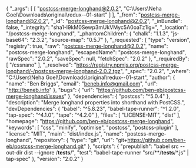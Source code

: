 {
  "_args": [
    [
      "postcss-merge-longhand@2.0.2",
      "C:\\Users\\Neha Goel\\Downloads\\original\\redux--01-start"
    ]
  ],
  "_from": "postcss-merge-longhand@2.0.2",
  "_id": "postcss-merge-longhand@2.0.2",
  "_inBundle": false,
  "_integrity": "sha1-I9kM0Sewp3mUkVMyc5A0oaTz1lg=",
  "_location": "/postcss-merge-longhand",
  "_phantomChildren": {
    "chalk": "1.1.3",
    "js-base64": "2.3.2",
    "source-map": "0.5.7"
  },
  "_requested": {
    "type": "version",
    "registry": true,
    "raw": "postcss-merge-longhand@2.0.2",
    "name": "postcss-merge-longhand",
    "escapedName": "postcss-merge-longhand",
    "rawSpec": "2.0.2",
    "saveSpec": null,
    "fetchSpec": "2.0.2"
  },
  "_requiredBy": [
    "/cssnano"
  ],
  "_resolved": "https://registry.npmjs.org/postcss-merge-longhand/-/postcss-merge-longhand-2.0.2.tgz",
  "_spec": "2.0.2",
  "_where": "C:\\Users\\Neha Goel\\Downloads\\original\\redux--01-start",
  "author": {
    "name": "Ben Briggs",
    "email": "beneb.info@gmail.com",
    "url": "http://beneb.info"
  },
  "bugs": {
    "url": "https://github.com/ben-eb/postcss-merge-longhand/issues"
  },
  "dependencies": {
    "postcss": "^5.0.4"
  },
  "description": "Merge longhand properties into shorthand with PostCSS.",
  "devDependencies": {
    "babel": "^5.8.23",
    "babel-tape-runner": "^1.2.0",
    "tap-spec": "^4.1.0",
    "tape": "^4.2.0"
  },
  "files": [
    "LICENSE-MIT",
    "dist"
  ],
  "homepage": "https://github.com/ben-eb/postcss-merge-longhand",
  "keywords": [
    "css",
    "minify",
    "optimise",
    "postcss",
    "postcss-plugin"
  ],
  "license": "MIT",
  "main": "dist/index.js",
  "name": "postcss-merge-longhand",
  "repository": {
    "type": "git",
    "url": "git+https://github.com/ben-eb/postcss-merge-longhand.git"
  },
  "scripts": {
    "prepublish": "babel src --out-dir dist --ignore /__tests__/",
    "test": "babel-tape-runner \"src/**/__tests__/*.js\" | tap-spec"
  },
  "version": "2.0.2"
}

